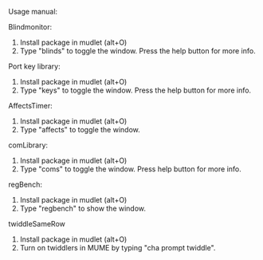 Usage manual:


Blindmonitor:
1) Install package in mudlet (alt+O)
2) Type "blinds" to toggle the window. Press the help button for more info.

Port key library:
1) Install package in mudlet (alt+O)
2) Type "keys" to toggle the window. Press the help button for more info.

AffectsTimer:
1) Install package in mudlet (alt+O)
2) Type "affects" to toggle the window.

comLibrary:
1) Install package in mudlet (alt+O)
2) Type "coms" to toggle the window. Press help button for more info.

regBench:
1) Install package in mudlet (alt+O)
2) Type "regbench" to show the window.

twiddleSameRow
1) Install package in mudlet (alt+O)
2) Turn on twiddlers in MUME by typing "cha prompt twiddle".

